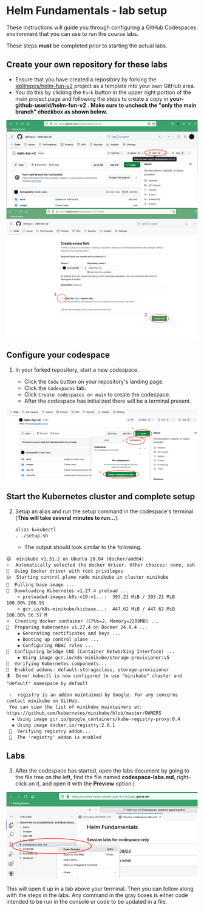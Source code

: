 # Helm Fundamentals - lab setup

These instructions will guide you through configuring a GitHub Codespaces environment that you can use to run the course labs.

These steps **must** be completed prior to starting the actual labs.

## Create your own repository for these labs

- Ensure that you have created a repository by forking the [skillrepos/helm-fun-v2](https://github.com/skillrepos/helm-fun-v2) project as a template into your own GitHub area.
- You do this by clicking the `Fork` button in the upper right portion of the main project page and following the steps to create a copy in **your-github-userid/helm-fun-v2** .  **Make sure to uncheck the "only the main branch" checkbox as shown below.**

![Forking repository](./images/helmfun1.png?raw=true "Forking the repository")
![Forking repository](./images/helmfun2a.png?raw=true "Forking the repository")

## Configure your codespace

1. In your forked repository, start a new codespace.

    - Click the `Code` button on your repository's landing page.
    - Click the `Codespaces` tab.
    - Click `Create codespaces on main` to create the codespace.
    - After the codespace has initialized there will be a terminal present.

![Starting codespace](./images/helmfun3.png?raw=true "Starting your codespace")


## Start the Kubernetes cluster and complete setup

2. Setup an alias and run the setup command in the codespace's terminal (**This will take several minutes to run...**):

      ```
      alias k=kubectl
      . ./setup.sh
      ```

    - The output should look similar to the following.

```console
😄  minikube v1.31.2 on Ubuntu 20.04 (docker/amd64)
✨  Automatically selected the docker driver. Other choices: none, ssh
📌  Using Docker driver with root privileges
👍  Starting control plane node minikube in cluster minikube
🚜  Pulling base image ...
💾  Downloading Kubernetes v1.27.4 preload ...
    > preloaded-images-k8s-v18-v1...:  393.21 MiB / 393.21 MiB  100.00% 206.91 
    > gcr.io/k8s-minikube/kicbase...:  447.62 MiB / 447.62 MiB  100.00% 56.57 M
🔥  Creating docker container (CPUs=2, Memory=2200MB) ...
🐳  Preparing Kubernetes v1.27.4 on Docker 24.0.4 ...
    ▪ Generating certificates and keys ...
    ▪ Booting up control plane ...
    ▪ Configuring RBAC rules ...
🔗  Configuring bridge CNI (Container Networking Interface) ...
    ▪ Using image gcr.io/k8s-minikube/storage-provisioner:v5
🔎  Verifying Kubernetes components...
🌟  Enabled addons: default-storageclass, storage-provisioner
🏄  Done! kubectl is now configured to use "minikube" cluster and "default" namespace by default
```

  ```console
   💡  registry is an addon maintained by Google. For any concerns contact minikube on GitHub.
   You can view the list of minikube maintainers at: https://github.com/kubernetes/minikube/blob/master/OWNERS
    ▪ Using image gcr.io/google_containers/kube-registry-proxy:0.4
    ▪ Using image docker.io/registry:2.8.1
   🔎  Verifying registry addon...
   🌟  The 'registry' addon is enabled
  ```


## Labs

3. After the codespace has started, open the labs document by going to the file tree on the left, find the file named **codespace-labs.md**, right-click on it, and open it with the **Preview** option.)

![Labs doc preview in codespace](./images/helmfun4.png?raw=true "Labs doc preview in codespace")

This will open it up in a tab above your terminal. Then you can follow along with the steps in the labs. 
Any command in the gray boxes is either code intended to be run in the console or code to be updated in a file.
